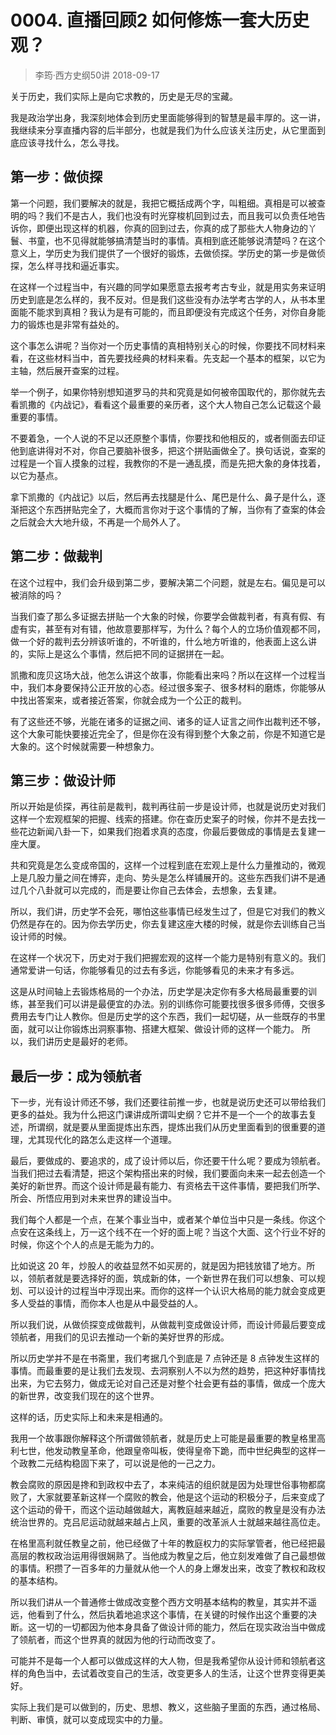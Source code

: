 # 0004. 直播回顾2 如何修炼一套大历史观？
> 李筠·西方史纲50讲
2018-09-17

关于历史，我们实际上是向它求教的，历史是无尽的宝藏。

我是政治学出身，我深刻地体会到历史里面能够得到的智慧是最丰厚的。这一讲，我继续来分享直播内容的后半部分，也就是我们为什么应该关注历史，从它里面到底应该寻找什么，怎么寻找。

## 第一步：做侦探
第一个问题，我们要解决的就是，我把它概括成两个字，叫粗细。真相是可以被查明的吗？我们不是古人，我们也没有时光穿梭机回到过去，而且我可以负责任地告诉你，即便出现这样的机器，你真的回到过去，你真的成了那些大人物身边的丫鬟、书童，也不见得就能够搞清楚当时的事情。真相到底还能够说清楚吗？在这个意义上，学历史为我们提供了一个很好的锻炼，去做侦探。学历史的第一步是做侦探，怎么样寻找和逼近事实。

在这样一个过程当中，有兴趣的同学如果愿意去报考考古专业，就是用实务来证明历史到底是怎么样的，我不反对。但是我们这些没有办法学考古学的人，从书本里面能不能求到真相？我认为是有可能的，而且即便没有完成这个任务，对你自身能力的锻炼也是非常有益处的。

这个事怎么讲呢？当你对一个历史事情的真相特别关心的时候，你要找不同材料来看，在这些材料当中，首先要找经典的材料来看。先支起一个基本的框架，以它为主轴，然后展开查案的过程。

举一个例子，如果你特别想知道罗马的共和究竟是如何被帝国取代的，那你就先去看凯撒的《内战记》，看看这个最重要的亲历者，这个大人物自己怎么记载这个最重要的事情。

不要着急，一个人说的不足以还原整个事情，你要找和他相反的，或者侧面去印证他到底讲得对不对，你自己要脑补很多，把这个拼贴画做全了。换句话说，查案的过程是一个盲人摸象的过程，我教你的不是一通乱摸，而是先把大象的身体找着，以它为基点。

拿下凯撒的《内战记》以后，然后再去找腿是什么、尾巴是什么、鼻子是什么，逐渐把这个东西拼贴完全了，大概而言你对于这个事情的了解，当你有了查案的体会之后就会大大地升级，不再是一个局外人了。

## 第二步：做裁判
在这个过程中，我们会升级到第二步，要解决第二个问题，就是左右。偏见是可以被消除的吗？

当我们查了那么多证据去拼贴一个大象的时候，你要学会做裁判者，有真有假、有虚有实，甚至有对有错，他故意要那样写，为什么？每个人的立场价值观都不同，做一个好的裁判去分辨该听谁的，不听谁的，什么地方听谁的，他表面上这么讲的，实际上是这么个事情，然后把不同的证据拼在一起。

凯撒和庞贝这场大战，他怎么讲这个故事，你能看出来吗？所以在这样一个过程当中，我们本身要保持公正开放的心态。经过很多案子、很多材料的磨炼，你能够从中找出答案来，或者接近答案，你就会成为一个公正的裁判。

有了这些还不够，光能在诸多的证据之间、诸多的证人证言之间作出裁判还不够，这个大象可能快要接近完全了，但是你在没有得到整个大象之前，你是不知道它是大象的。这个时候就需要一种想象力。

## 第三步：做设计师
所以开始是侦探，再往前是裁判，裁判再往前一步是设计师，也就是说历史对我们这样一个宏观框架的把握、线索的搭建。你在查历史案子的时候，你并不是去找一些花边新闻八卦一下，如果我们抱着求真的态度，你最后要做成的事情是去复建一座大厦。

共和究竟是怎么变成帝国的，这样一个过程到底在宏观上是什么力量推动的，微观上是几股力量之间在博弈，走向、势头是怎么样铺展开的。这些东西我们讲不是通过几个八卦就可以完成的，而是要让你自己去体会，去想象，去复建。

所以，我们讲，历史学不会死，哪怕这些事情已经发生过了，但是它对我们的教义仍然是存在的。因为你去学历史，你去复建这座大楼的时候，就是你去训练自己当设计师的时候。

在这样一个状况下，历史对于我们把握宏观的这样一个能力是特别有意义的。我们通常爱讲一句话，你能够看见的过去有多远，你能够看见的未来才有多远。

这是从时间轴上去锻炼格局的一个办法，历史学是决定你有多大格局最重要的训练，甚至我们可以讲是最便宜的办法。别的训练你可能要找很多很多师傅，交很多费用去专门让人教你。但是历史学的这个东西，我们一起切磋，从一些既存的书里面，就可以让你锻炼出洞察事物、搭建大框架、做设计师的这样一个能力。 所以，我们讲历史是最好的老师。

## 最后一步：成为领航者
下一步，光有设计师还不够，我们还要往前推一步，也就是说历史还可以带给我们更多的益处。我为什么把这门课讲成所谓叫史纲？它并不是一个一个的故事去复述，所谓纲，就是要从里面提炼出东西，提炼出我们从历史里面看到的很重要的道理，尤其现代化的路怎么走这样一个道理。

最后，要做成的、要追求的，成了设计师以后，你还要干什么呢？要成为领航者。当我们把过去看清楚，把这个架构搭出来的时候，我们要面向未来一起去创造一个美好的新世界。而这个设计师是最有能力、有资格去干这件事情，要把我们所学、所会、所悟应用到对未来世界的建设当中。

我们每个人都是一个点，在某个事业当中，或者某个单位当中只是一条线。你这个点安在这条线上，万一这个线不在一个好的面上呢？当这个大面、这个行业不好的时候，你这个个人的点是无能为力的。

比如说这 20 年，炒股人的收益显然不如买房的，就是因为把钱放错了地方。所以，领航者就是要选择好的面，筑成新的体，一个新世界在我们可以想象、可以规划、可以设计的过程当中浮现出来。而你的这样一个认识大格局的能力就会变成更多人受益的事情，而你本人也是从中最受益的人。

所以我们说，从做侦探变成做裁判，从做裁判变成做设计师，而设计师最后要变成领航者，用我们的见识去推动一个新的美好世界的形成。

所以历史学并不是在书斋里，我们考据几个到底是 7 点钟还是 8 点钟发生这样的事情。而最重要的是让我们去发现、去洞察别人不以为然的趋势，把这种好事情找出来，为它去努力，做成无论对自己还是对整个社会更有益的事情，做成一个庞大的新世界，改变我们现在的这个世界。

这样的话，历史实际上和未来是相通的。

我用一个故事跟你解释这个所谓做领航者，就是历史上可能是最重要的教皇格里高利七世，他发动教皇革命，他跟皇帝叫板，使得皇帝下跪，而中世纪典型的这样一个政教二元结构稳固下来了，可以说是他的一己之力。

教会腐败的原因是搀和到政权中去了，本来纯洁的组织就是因为处理世俗事物都腐败了，大家就要革新这样一个腐败的教会，他是这个运动的积极分子，后来变成了这个运动的骨干，而这个运动越做越大，离教庭越来越近，腐败的教皇是没有办法统治世界的。克吕尼运动就越来越占上风，重要的改革派人士就越来越往高位走。

在格里高利就任教皇之前，他已经做了十年的教庭权力的实际掌管者，他已经把最高层的教权政治运用得很娴熟了。当他成为教皇之后，他立刻发难做了自己最想做的事情。积攒了一百多年的力量就从他一个人的身上爆发出来，改变了教权和政权的基本结构。

所以我们讲从一个普通修士做成改变整个西方文明基本结构的教皇，其实并不遥远，他看到了什么，然后执着地追求这个事情，在关键的时候作出这个重要的决断。这一切的一切都因为他本身具备了做设计师的能力，然后在现实政治当中做成了领航者，而这个世界真的就因为他的行动而改变了。

可能并不是每一个人都可以做成这样的大人物，但是我希望你从设计师和领航者这样的角色当中，去试着改变自己的生活，改变更多人的生活，让这个世界变得更美好。

实际上我们是可以做到的，历史、思想、教义，这些脑子里面的东西，通过格局、判断、审慎，就可以变成现实中的力量。




